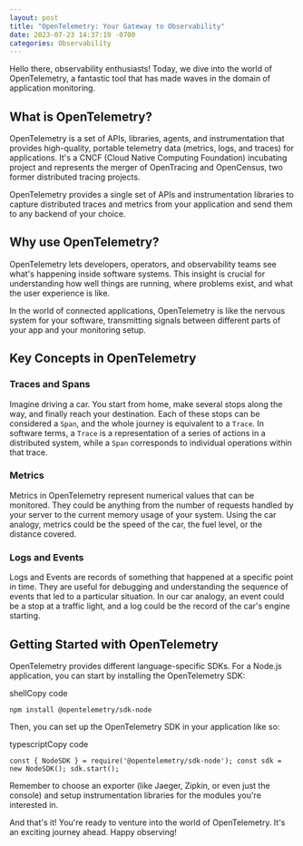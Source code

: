 ```yaml
---
layout: post
title: "OpenTelemetry: Your Gateway to Observability"
date: 2023-07-23 14:37:19 -0700
categories: Observability
---
```


Hello there, observability enthusiasts! Today, we dive into the world of OpenTelemetry, a fantastic tool that has made waves in the domain of application monitoring.

## What is OpenTelemetry?

OpenTelemetry is a set of APIs, libraries, agents, and instrumentation that provides high-quality, portable telemetry data (metrics, logs, and traces) for applications. It's a CNCF (Cloud Native Computing Foundation) incubating project and represents the merger of OpenTracing and OpenCensus, two former distributed tracing projects.

OpenTelemetry provides a single set of APIs and instrumentation libraries to capture distributed traces and metrics from your application and send them to any backend of your choice.

## Why use OpenTelemetry?

OpenTelemetry lets developers, operators, and observability teams see what's happening inside software systems. This insight is crucial for understanding how well things are running, where problems exist, and what the user experience is like.

In the world of connected applications, OpenTelemetry is like the nervous system for your software, transmitting signals between different parts of your app and your monitoring setup.

## Key Concepts in OpenTelemetry

### Traces and Spans

Imagine driving a car. You start from home, make several stops along the way, and finally reach your destination. Each of these stops can be considered a `Span`, and the whole journey is equivalent to a `Trace`. In software terms, a `Trace` is a representation of a series of actions in a distributed system, while a `Span` corresponds to individual operations within that trace.

### Metrics

Metrics in OpenTelemetry represent numerical values that can be monitored. They could be anything from the number of requests handled by your server to the current memory usage of your system. Using the car analogy, metrics could be the speed of the car, the fuel level, or the distance covered.

### Logs and Events

Logs and Events are records of something that happened at a specific point in time. They are useful for debugging and understanding the sequence of events that led to a particular situation. In our car analogy, an event could be a stop at a traffic light, and a log could be the record of the car's engine starting.

## Getting Started with OpenTelemetry

OpenTelemetry provides different language-specific SDKs. For a Node.js application, you can start by installing the OpenTelemetry SDK:

shellCopy code

`npm install @opentelemetry/sdk-node`

Then, you can set up the OpenTelemetry SDK in your application like so:

typescriptCopy code

`const { NodeSDK } = require('@opentelemetry/sdk-node'); const sdk = new NodeSDK(); sdk.start();`

Remember to choose an exporter (like Jaeger, Zipkin, or even just the console) and setup instrumentation libraries for the modules you're interested in.

And that's it! You're ready to venture into the world of OpenTelemetry. It's an exciting journey ahead. Happy observing!
